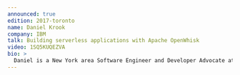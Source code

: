 ```yaml
---
announced: true
edition: 2017-toronto
name: Daniel Krook
company: IBM
talk: Building serverless applications with Apache OpenWhisk
video: 1SQ5KUQEZVA
bio: >
  Daniel is a New York area Software Engineer and Developer Advocate at IBM. He works with customers and the community to create first-of-a-kind solutions based on open source cloud technology, most recently building serverless applications with Apache OpenWhisk which powers IBM Cloud Functions.
---
```

